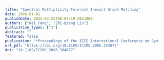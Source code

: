 ```yaml
---
title: "Spectral Multiplicity Tolerant Inexact Graph Matching"
date: 2006-01-01
publishDate: 2022-03-23T08:07:19.082300Z
authors: ["Wei Feng", "Zhi-Qiang Liu"]
publication_types: ["1"]
abstract: ""
featured: false
publication: "*Proceedings of the IEEE International Conference on Systems, Man and Cybernetics, Taipei, Taiwan, October 8-11, 2006*"
url_pdf: "https://doi.org/10.1109/ICSMC.2006.384877"
doi: "10.1109/ICSMC.2006.384877"
---
```


